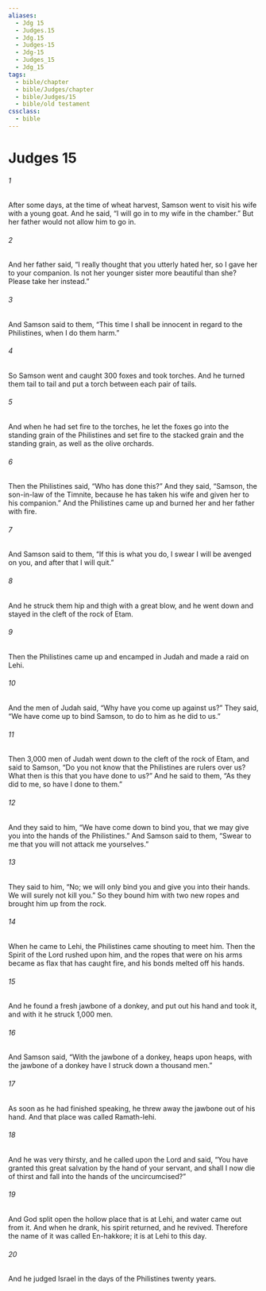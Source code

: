 ```yaml
---
aliases:
  - Jdg 15
  - Judges.15
  - Jdg.15
  - Judges-15
  - Jdg-15
  - Judges_15
  - Jdg_15
tags:
  - bible/chapter
  - bible/Judges/chapter
  - bible/Judges/15
  - bible/old testament
cssclass:
  - bible
---
```


# Judges 15

###### 1
After some days, at the time of wheat harvest, Samson went to visit his wife with a young goat. And he said, “I will go in to my wife in the chamber.” But her father would not allow him to go in.
###### 2
And her father said, “I really thought that you utterly hated her, so I gave her to your companion. Is not her younger sister more beautiful than she? Please take her instead.”
###### 3
And Samson said to them, “This time I shall be innocent in regard to the Philistines, when I do them harm.”
###### 4
So Samson went and caught 300 foxes and took torches. And he turned them tail to tail and put a torch between each pair of tails.
###### 5
And when he had set fire to the torches, he let the foxes go into the standing grain of the Philistines and set fire to the stacked grain and the standing grain, as well as the olive orchards.
###### 6
Then the Philistines said, “Who has done this?” And they said, “Samson, the son-in-law of the Timnite, because he has taken his wife and given her to his companion.” And the Philistines came up and burned her and her father with fire.
###### 7
And Samson said to them, “If this is what you do, I swear I will be avenged on you, and after that I will quit.”
###### 8
And he struck them hip and thigh with a great blow, and he went down and stayed in the cleft of the rock of Etam.
###### 9
Then the Philistines came up and encamped in Judah and made a raid on Lehi.
###### 10
And the men of Judah said, “Why have you come up against us?” They said, “We have come up to bind Samson, to do to him as he did to us.”
###### 11
Then 3,000 men of Judah went down to the cleft of the rock of Etam, and said to Samson, “Do you not know that the Philistines are rulers over us? What then is this that you have done to us?” And he said to them, “As they did to me, so have I done to them.”
###### 12
And they said to him, “We have come down to bind you, that we may give you into the hands of the Philistines.” And Samson said to them, “Swear to me that you will not attack me yourselves.”
###### 13
They said to him, “No; we will only bind you and give you into their hands. We will surely not kill you.” So they bound him with two new ropes and brought him up from the rock.
###### 14
When he came to Lehi, the Philistines came shouting to meet him. Then the Spirit of the Lord rushed upon him, and the ropes that were on his arms became as flax that has caught fire, and his bonds melted off his hands.
###### 15
And he found a fresh jawbone of a donkey, and put out his hand and took it, and with it he struck 1,000 men.
###### 16
And Samson said, “With the jawbone of a donkey, heaps upon heaps, with the jawbone of a donkey have I struck down a thousand men.”
###### 17
As soon as he had finished speaking, he threw away the jawbone out of his hand. And that place was called Ramath-lehi.
###### 18
And he was very thirsty, and he called upon the Lord and said, “You have granted this great salvation by the hand of your servant, and shall I now die of thirst and fall into the hands of the uncircumcised?”
###### 19
And God split open the hollow place that is at Lehi, and water came out from it. And when he drank, his spirit returned, and he revived. Therefore the name of it was called En-hakkore; it is at Lehi to this day.
###### 20
And he judged Israel in the days of the Philistines twenty years.


